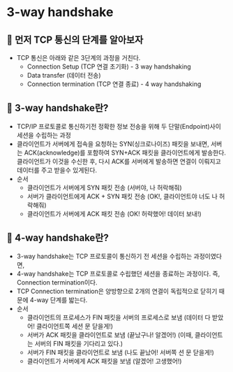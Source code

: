 # 3-way handshake

## 🍎 먼저 TCP 통신의 단계를 알아보자
- TCP 통신은 아래와 같은 3단계의 과정을 거친다.
    - Connection Setup (TCP 연결 초기화) - 3 way handshaking
    - Data transfer (데이터 전송)
    - Connection termination (TCP 연결 종료) - 4 way handshaking

## 🍎 3-way handshake란?
- TCP/IP 프로토콜로 통신하기전 정확한 정보 전송을 위해 두 단말(Endpoint)사이 세션을 수립하는 과정
- 클라이언트가 서버에게 접속을 요청하는 SYN(싱크로나이즈) 패킷을 보내면, 서버는 ACK(acknowledge)를 포함하여 SYN+ACK 패킷을 클라이언트에게 발송한다. 클라이언트가 이것을 수신한 후, 다시 ACK를 서버에게 발송하면 연결이 이뤄지고 데이터를 주고 받을수 있게된다.
- 순서
    - 클라이언트가 서버에게 SYN 패킷 전송 (서버야, 나 허락해줘)
    - 서버가 클라이언트에게 ACK + SYN 패킷 전송 (OK!, 클라이언트야 너도 나 허락해줘)
    - 클라이언트가 서버에게 ACK 패킷 전송 (OK! 허락했어! 데이터 보내!)

## 🍎 4-way handshake란?
- 3-way handshake는 TCP 프로토콜이 통신하기 전 세션을 수립하는 과정이였다면,
- 4-way handshake는 TCP 프로토콜로 수립했던 세션을 종료하는 과정이다. 즉, Connection termination이다.
- TCP Connection termination은 양방향으로 2개의 연결이 독립적으로 닫히기 때문에 4-way 단계를 밟는다.
- 순서
    - 클라이언트의 프로세스가 FIN 패킷을 서버의 프로세스로 보냄 (데이터 다 받았어! 클라이언트쪽 세션 문 닫을게!)
    - 서버가 ACK 패킷을 클라이언트로 보냄 (끝났구나! 알겠어!) (이때, 클라이언트는 서버의 FIN 패킷을 기다리고 있다.)
    - 서버가 FIN 패킷을 클라이언트로 보냄 (나도 끝났어! 서버쪽 션 문 닫을게!)
    - 클라이언트가 서버에게 ACK 패킷을 보냄 (알겠어! 고생했어!)
